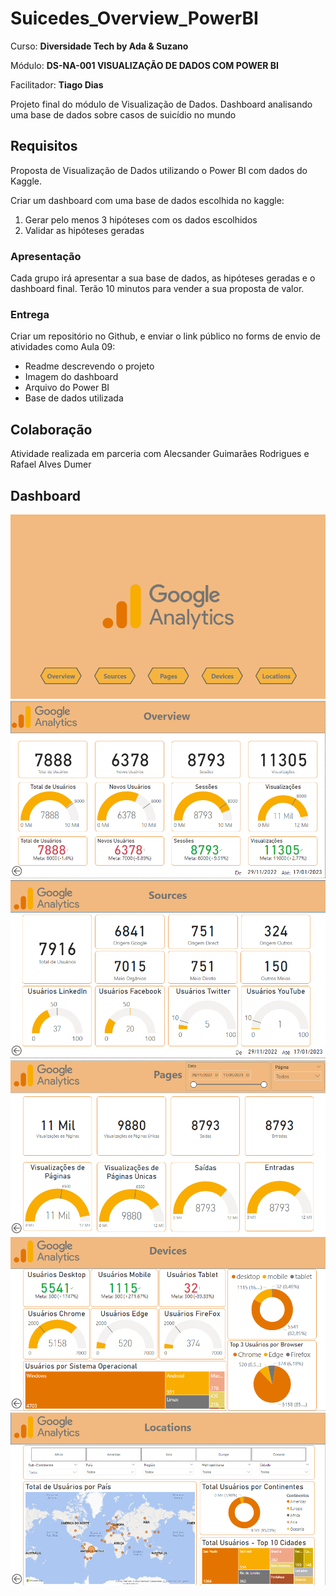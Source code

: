 # Suicedes_Overview_PowerBI

Curso: **Diversidade Tech by Ada & Suzano**

Módulo: **DS-NA-001 VISUALIZAÇÃO DE DADOS COM POWER BI**

Facilitador: **Tiago Dias**

Projeto final do módulo de Visualização de Dados. Dashboard analisando uma base de dados sobre casos de suicídio no mundo


## Requisitos
Proposta de Visualização de Dados utilizando o Power BI com dados do Kaggle.

Criar um dashboard com uma base de dados escolhida no kaggle:
1. Gerar pelo menos 3 hipóteses com os dados escolhidos
2. Validar as hipóteses geradas

### Apresentação
Cada grupo irá apresentar a sua base de dados, as hipóteses geradas e o dashboard final.
Terão 10 minutos para vender a sua proposta de valor.

### Entrega
Criar um repositório no Github, e enviar o link público no forms de envio de atividades como Aula 09:
- Readme descrevendo o projeto
- Imagem do dashboard
- Arquivo do Power BI
- Base de dados utilizada

## Colaboração
Atividade realizada em parceria com Alecsander Guimarães Rodrigues e Rafael Alves Dumer

## Dashboard
![Dash](https://github.com/NiloBSilvaJr/GA_PowerBI/blob/main/Capa_GA.png)
![Overview](https://github.com/NiloBSilvaJr/GA_PowerBI/blob/main/Overview_GA.png)
![Sources](https://github.com/NiloBSilvaJr/GA_PowerBI/blob/main/Sources_GA.png)
![Pages](https://github.com/NiloBSilvaJr/GA_PowerBI/blob/main/Pages_GA.png)
![Devices](https://github.com/NiloBSilvaJr/GA_PowerBI/blob/main/Devices_GA.png)
![Locations](https://github.com/NiloBSilvaJr/GA_PowerBI/blob/main/Locations_GA.png)
